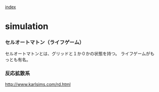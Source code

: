 [index](https://github.com/kitasenjudesign/CreativeCodingDictionary/blob/master/README.md)

# simulation


### セルオートマトン（ライフゲーム）

セルオートマトンとは、グリッドと１か０かの状態を持つ。
ライフゲームがもっとも有名。



###  反応拡散系
http://www.karlsims.com/rd.html
